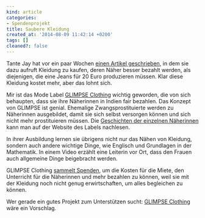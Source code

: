 ```yaml
---
kind: article
categories:
- Spendenprojekt
title: Saubere Kleidung
created_at: '2014-08-09 11:42:14 +0200'
tags: []
cleaned?: false
---
```


Tante Jay hat vor ein paar Wochen [einen Artikel
geschrieben](http://www.grabbelkiste.org/2014/06/27/der-preis-des-reichtums/ "Der Preis des Reichtums"),
in dem sie dazu aufruft Kleidung zu kaufen, deren Näher besser bezahlt
wer­den, als diejenigen, die eine Jeans für 20 Euro produzieren müssen.
Klar diese Kleidung kostet mehr, aber das lohnt sich.

Mir ist das Mode Label [GLIMPSE
Clothing](http://www.glimpse-clothing.com/ "Die Homepage von GLIMPSE Clothing.")
wichtig geworden, die von sich behaupten, dass sie ihre Näherinnen in
Indien fair bezahlen. Das Konzept von GLIMPSE ist genial. Ehemalige
Zwangsprostituierte werden zu Näherinnen ausgebildet, damit sie sich
selbst versorgen können und sich nicht mehr prostituieren müssen. Die
[Geschichten der einzelnen
Näherinnen](http://www.glimpse-clothing.com/stempel) kann man auf der
Web­site des Labels nachlesen.

In ihrer Ausbildung lernen sie übrigens nicht nur das Nähen von
Kleidung, sondern auch andere wichtige Dinge, wie Englisch und
Grundlagen in der Mathematik. In einem Video erzählt eine Leiterin vor
Ort, dass den Frauen auch allgemeine Dinge beigebracht werden.

GLIMPSE Clothing [sammelt
Spenden](http://www.glimpse-clothing.com/unterstuetzung-1/ "Spenden für GLIMPSE Clothing."),
um die Kosten für die Miete, den Unterricht für die Näherinnen und mehr
bezahlen zu können, weil sie mit der Kleidung noch nicht genug
erwirtschaften, um alles be­gleichen zu können.

Wer gerade ein gutes Projekt zum Unterstützen sucht: [GLIMPSE
Clothing](http://www.glimpse-clothing.com/ "Besuche die Homepage von GLIMPSE Clothing.")
wäre ein Vorschlag.
